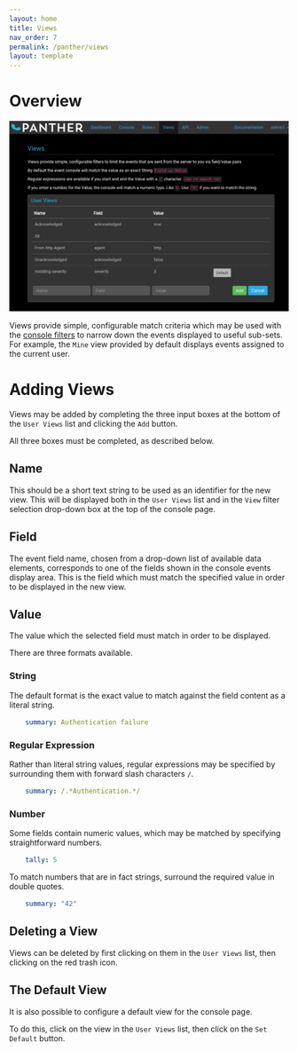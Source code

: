 ```yaml
---
layout: home
title: Views
nav_order: 7
permalink: /panther/views
layout: template
---
```


# Overview

![Panther View](./media/panther-view.png)

Views provide simple, configurable match criteria which may be used
with the [console filters](../console/index.md#view) to narrow down the
events displayed to useful sub-sets. For example, the `Mine` view
provided by default displays events assigned to the current user.

# Adding Views

Views may be added by completing the three input boxes at the bottom
of the `User Views` list and clicking the `Add` button.

All three boxes must be completed, as described below.

## Name

This should be a short text string to be used as an identifier for the
new view. This will be displayed both in the `User Views` list and in
the `View` filter selection drop-down box at the top of the console
page.

## Field

The event field name, chosen from a drop-down list of available data
elements, corresponds to one of the fields shown in the console events
display area. This is the field which must match the specified value
in order to be displayed in the new view.

## Value

The value which the selected field must match in order to be
displayed.

There are three formats available.

### String

The default format is the exact value to match against the field
content as a literal string.

```yaml
    summary: Authentication failure
```

### Regular Expression

Rather than literal string values, regular expressions may be
specified by surrounding them with forward slash characters `/`.

```yaml
    summary: /.*Authentication.*/
```

### Number

Some fields contain numeric values, which may be matched by specifying
straightforward numbers.

```yaml
    tally: 5
```

To match numbers that are in fact strings, surround the required value
in double quotes.

```yaml
    summary: "42"
```

## Deleting a View

Views can be deleted by first clicking on them in the `User Views`
list, then clicking on the red trash icon.

## The Default View

It is also possible to configure a default view for the console page.

To do this, click on the view in the `User Views` list, then click on
the `Set Default` button.

